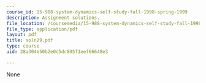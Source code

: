 ```yaml
---
course_id: 15-988-system-dynamics-self-study-fall-1998-spring-1999
description: Assignment solutions.
file_location: /coursemedia/15-988-system-dynamics-self-study-fall-1998-spring-1999/28a304e50b2e0d5dc805f1eef66648e3_soln29.pdf
file_type: application/pdf
layout: pdf
title: soln29.pdf
type: course
uid: 28a304e50b2e0d5dc805f1eef66648e3

---
```

None